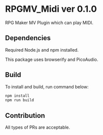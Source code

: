 # RPGMV_Midi ver 0.1.0

RPG Maker MV Plugin which can play MIDI.

## Dependencies

Required Node.js and npm installed.

This package uses browserify and PicoAudio.

## Build

To install and build, run command below:

```sh
npm install
npm run build
```

## Contribution

All types of PRs are acceptable.
